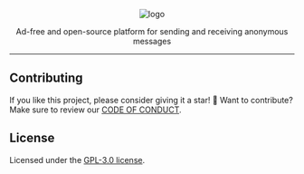 <div align='center'>

![logo](https://user-images.githubusercontent.com/69457996/177703181-722ac9dc-57cf-4087-a7eb-f9104c876c25.svg)
  
 Ad-free and open-source platform for sending and receiving anonymous messages

</div>

<hr />

## Contributing
If you like this project, please consider giving it a star! 🌠 Want to contribute? Make sure to review our [CODE OF CONDUCT](https://github.com/joshxfi/umamin/blob/main/CODE_OF_CONDUCT.md).

<!-- ### Contributor List
<a href="https://github.com/joshxfi/umamin/graphs/contributors">
  <img src="https://contrib.rocks/image?repo=joshxfi/umamin" />
</a>
-->

## License
Licensed under the [GPL-3.0 license](https://github.com/joshxfi/trackAsOne/blob/main/LICENSE).
